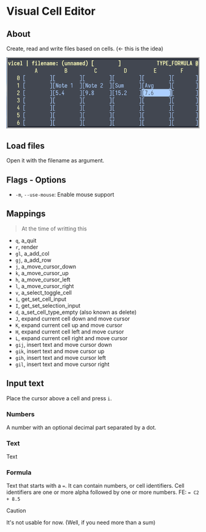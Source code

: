 # Visual Cell Editor

## About

Create, read and write files based on cells. (<- this is the idea)

![image](./image.png)

## Load files

Open it with the filename as argument.

## Flags - Options
- `-m`, `--use-mouse`: Enable mouse support


## Mappings

> At the time of writting this

- `q`, a_quit
- `r`, render
- `gl`, a_add_col
- `gj`, a_add_row
- `j`, a_move_cursor_down
- `k`, a_move_cursor_up
- `h`, a_move_cursor_left
- `l`, a_move_cursor_right
- `v`, a_select_toggle_cell
- `i`, get_set_cell_input
- `I`, get_set_selection_input
- `d`, a_set_cell_type_empty (also known as delete)
- `J`, expand current cell down and move cursor
- `K`, expand current cell up and move cursor
- `H`, expand current cell left and move cursor
- `L`, expand current cell right and move cursor
- `gij`, insert text and move cursor down
- `gik`, insert text and move cursor up
- `gih`, insert text and move cursor left
- `gil`, insert text and move cursor right

## Input text
Place the cursor above a cell and press `i`.

### Numbers
A number with an optional decimal part separated by a dot.

### Text
Text

### Formula
Text that starts with a `=`. It can contain numbers, or cell identifiers. Cell 
identifiers are one or more alpha followed by one or more numbers. FE: `= C2 + 8.5`

> [!CAUTION]
> It's not usable for now. (Well, if you need more than a sum)

